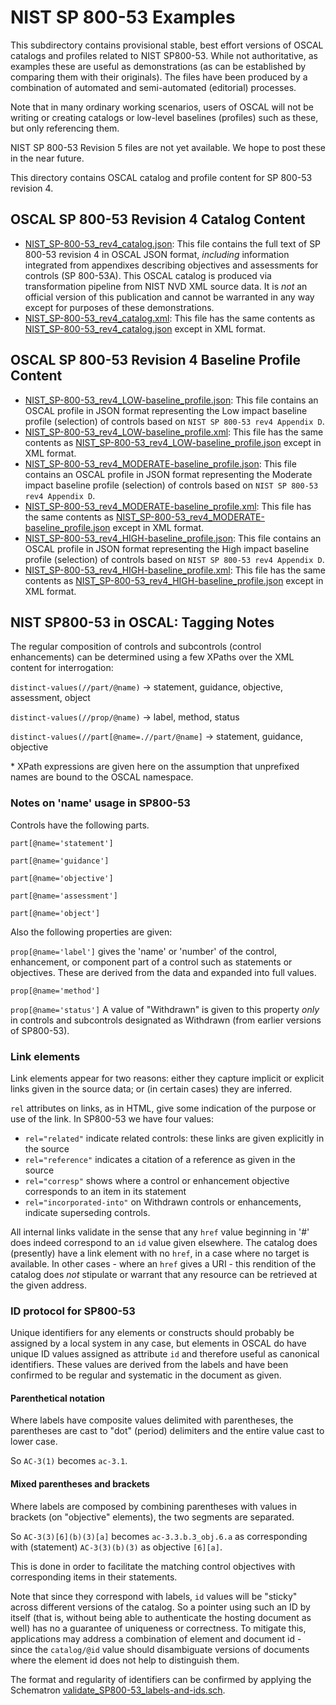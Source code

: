 # NIST SP 800-53 Examples

This subdirectory contains provisional stable, best effort versions of OSCAL catalogs and profiles related to NIST SP800-53. While not authoritative, as examples these are useful as demonstrations (as can be established by comparing them with their originals). The files have been produced by a combination of automated and semi-automated (editorial) processes.

Note that in many ordinary working scenarios, users of OSCAL will not be writing or creating catalogs or low-level baselines (profiles) such as these, but only referencing them.

NIST SP 800-53 Revision 5 files are not yet available. We hope to post these in the near future.

This directory contains OSCAL catalog and profile content for SP 800-53 revision 4.

## OSCAL SP 800-53 Revision 4 Catalog Content

- [NIST_SP-800-53_rev4_catalog.json](json/NIST_SP-800-53_rev4_catalog.json): This file contains the full text of SP 800-53 revision 4 in OSCAL JSON format, *including* information integrated from appendixes describing objectives and assessments for controls (SP 800-53A). This OSCAL catalog is produced via transformation pipeline from NIST NVD XML source data. It is *not* an official version of this publication and cannot be warranted in any way except for purposes of these demonstrations.
- [NIST_SP-800-53_rev4_catalog.xml](xml/NIST_SP-800-53_rev4_catalog.xml): This file has the same contents as [NIST_SP-800-53_rev4_catalog.json](json/SP800-53-rev4-catalog.json) except in XML format.

## OSCAL SP 800-53 Revision 4 Baseline Profile Content

- [NIST_SP-800-53_rev4_LOW-baseline_profile.json](json/NIST_SP-800-53_rev4_LOW-baseline_profile.json): This file contains an OSCAL profile in JSON format representing the Low impact baseline profile (selection) of controls based on `NIST SP 800-53 rev4 Appendix D`.
- [NIST_SP-800-53_rev4_LOW-baseline_profile.xml](xml/NIST_SP-800-53_rev4_LOW-baseline_profile.xml): This file has the same contents as [NIST_SP-800-53_rev4_LOW-baseline_profile.json](json/NIST_SP-800-53_rev4_LOW-baseline_profile.json) except in XML format.
- [NIST_SP-800-53_rev4_MODERATE-baseline_profile.json](json/NIST_SP-800-53_rev4_MODERATE-baseline_profile.json): This file contains an OSCAL profile in JSON format representing the Moderate impact baseline profile (selection) of controls based on `NIST SP 800-53 rev4 Appendix D`.
- [NIST_SP-800-53_rev4_MODERATE-baseline_profile.xml](xml/NIST_SP-800-53_rev4_MODERATE-baseline_profile.xml): This file has the same contents as [NIST_SP-800-53_rev4_MODERATE-baseline_profile.json](json/NIST_SP-800-53_rev4_MODERATE-baseline_profile.json) except in XML format.
- [NIST_SP-800-53_rev4_HIGH-baseline_profile.json](NIST_SP-800-53_rev4_HIGH-baseline_profile.json): This file contains an OSCAL profile in JSON format representing the High impact baseline profile (selection) of controls based on `NIST SP 800-53 rev4 Appendix D`.
- [NIST_SP-800-53_rev4_HIGH-baseline_profile.xml](NIST_SP-800-53_rev4_HIGH-baseline_profile.xml): This file has the same contents as [NIST_SP-800-53_rev4_HIGH-baseline_profile.json](NIST_SP-800-53_rev4_HIGH-baseline_profile.json) except in XML format.

## NIST SP800-53 in OSCAL: Tagging Notes

The regular composition of controls and subcontrols (control enhancements) can be determined using a few XPaths over the XML content for interrogation:

`distinct-values(//part/@name)` -> statement, guidance, objective, assessment, object

`distinct-values(//prop/@name)` -> label, method, status

`distinct-values(//part[@name=.//part/@name]` -> statement, guidance, objective

\* XPath expressions are given here on the assumption that unprefixed names are bound to the OSCAL namespace.

### Notes on 'name' usage in SP800-53

Controls have the following parts.

`part[@name='statement']`

`part[@name='guidance']`

`part[@name='objective']`

`part[@name='assessment']`

`part[@name='object']`

Also the following properties are given:

`prop[@name='label']` gives the 'name' or 'number' of the control, enhancement, or component part of a control such as statements or objectives. These are derived from the data and expanded into full values.

`prop[@name='method']`

`prop[@name='status']` A value of "Withdrawn" is given to this property *only* in controls and subcontrols designated as Withdrawn (from earlier versions of SP800-53).


### Link elements

Link elements appear for two reasons: either they capture implicit or explicit links given in the source data; or (in certain cases) they are inferred.

`rel` attributes on links, as in HTML, give some indication of the purpose or use of the link. In SP800-53 we have four values:

 - `rel="related"` indicate related controls: these links are given explicitly in the source
 - `rel="reference"` indicates a citation of a reference as given in the source
 - `rel="corresp"` shows where a control or enhancement objective corresponds to an item in its statement
 - `rel="incorporated-into"` on Withdrawn controls or enhancements, indicate superseding controls.

All internal links validate in the sense that any `href` value beginning in '#' does indeed correspond to an `id` value given elsewhere. The catalog does (presently) have a link element with no `href`, in a case where no target is available. In other cases - where an `href` gives a URI - this rendition of the catalog does *not* stipulate or warrant that any resource can be retrieved at the given address.

### ID protocol for SP800-53

Unique identifiers for any elements or constructs should probably be assigned by a local system in any case, but elements in OSCAL do have unique ID values assigned as attribute `id` and therefore useful as canonical identifiers. These values are derived from the labels and have been confirmed to be regular and systematic in the document as given.

#### Parenthetical notation

Where labels have composite values delimited with parentheses, the parentheses are cast to "dot" (period) delimiters and the entire value cast to lower case.

So `AC-3(1)` becomes `ac-3.1`.

#### Mixed parentheses and brackets

Where labels are composed by combining parentheses with values in brackets (on "objective" elements), the two segments are separated.

So `AC-3(3)[6](b)(3)[a]` becomes `ac-3.3.b.3_obj.6.a` as corresponding with (statement) `AC-3(3)(b)(3)` as objective `[6][a]`.

This is done in order to facilitate the matching control objectives with corresponding items in their statements.

Note that since they correspond with labels, `id` values will be "sticky" across different versions of the catalog. So a pointer using such an ID by itself (that is, without being able to authenticate the hosting document as well) has no a guarantee of uniqueness or correctness. To mitigate this, applications may address a combination of element and document id - since the `catalog/@id` value should disambiguate versions of documents where the element id does not help to distinguish them.

The format and regularity of identifiers can be confirmed by applying the Schematron [validate_SP800-53_labels-and-ids.sch](../../../../src/content/nist.gov/SP800-53/rev4/xml/validate_SP800-53_labels-and-ids.sch).